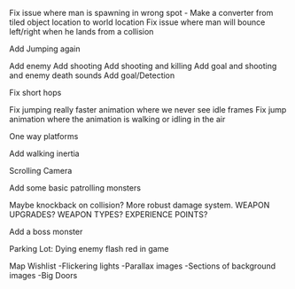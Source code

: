﻿Fix issue where man is spawning in wrong spot - Make a converter from tiled object location to world location
Fix issue where man will bounce left/right when he lands from a collision

Add Jumping again

Add enemy
Add shooting
Add shooting and killing
Add goal and shooting and enemy death sounds
Add goal/Detection

Fix short hops

Fix jumping really faster animation where we never see idle frames
Fix jump animation where the animation is walking or idling in the air

One way platforms


Add walking inertia

Scrolling Camera

Add some basic patrolling monsters

Maybe knockback on collision?
More robust damage system.
WEAPON UPGRADES? WEAPON TYPES? EXPERIENCE POINTS?

Add a boss monster





Parking Lot:
Dying enemy flash red in game


Map Wishlist
-Flickering lights
-Parallax images
-Sections of background images
-Big Doors